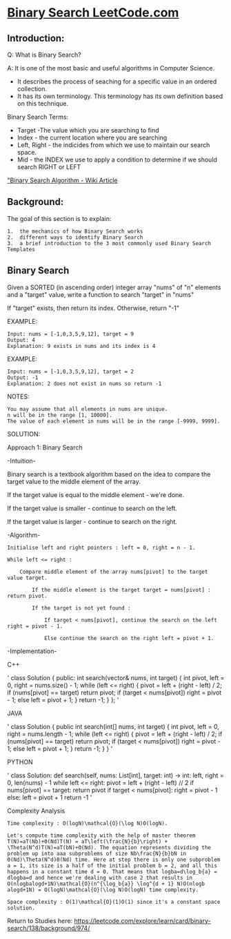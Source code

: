 
# [Binary Search LeetCode.com](https://leetcode.com/explore/learn/card/binary-search/)

## Introduction:
Q: What is Binary Search?  

A:  It is one of the most basic and useful algorithms in Computer Science. 
* It describes the process of seaching for a specific value in an ordered collection. 
* It has its own terminology.  This terminology has its own definition based on this technique. 

Binary Search Terms:
* Target -The value which you are searching to find 
* Index - the current location where you are searching 
* Left, Right - the indicides from which we use to maintain our search space. 
* Mid - the INDEX we use to apply a condition to determine if we should search RIGHT or LEFT

["Binary Search Algorithm - Wiki Article](https://en.wikipedia.org/wiki/Binary_search_algorithm)

## Background: 
The goal of this section is to explain:


    1.  the mechanics of how Binary Search works
    2.  different ways to identify Binary Search 
    3.  a brief introduction to the 3 most commonly used Binary Search Templates 

## Binary Search 
Given a SORTED (in ascending order) integer array "nums" of "n" elements and a "target" value, write a function to search "target" in "nums"


If "target" exists, then return its index.  Otherwise, return "-1"


EXAMPLE:

    Input: nums = [-1,0,3,5,9,12], target = 9
    Output: 4
    Explanation: 9 exists in nums and its index is 4


EXAMPLE:

    Input: nums = [-1,0,3,5,9,12], target = 2
    Output: -1
    Explanation: 2 does not exist in nums so return -1


NOTES:


    You may assume that all elements in nums are unique.
    n will be in the range [1, 10000].
    The value of each element in nums will be in the range [-9999, 9999].
    
SOLUTION:

Approach 1: Binary Search

-Intuition-

Binary search is a textbook algorithm based on the idea to compare the target value to the middle element of the array.

If the target value is equal to the middle element - we're done.

If the target value is smaller - continue to search on the left.

If the target value is larger - continue to search on the right.

-Algorithm-


    Initialise left and right pointers : left = 0, right = n - 1.

    While left <= right :

        Compare middle element of the array nums[pivot] to the target value target.

            If the middle element is the target target = nums[pivot] : return pivot.

            If the target is not yet found :

                If target < nums[pivot], continue the search on the left right = pivot - 1.

                Else continue the search on the right left = pivot + 1.
                
-Implementation-


C++

'
class Solution {
  public:
  int search(vector<int>& nums, int target) {
    int pivot, left = 0, right = nums.size() - 1;
    while (left <= right) {
      pivot = left + (right - left) / 2;
      if (nums[pivot] == target) return pivot;
      if (target < nums[pivot]) right = pivot - 1;
      else left = pivot + 1;
    }
    return -1;
  }
};
'  
  
JAVA 

'
class Solution {
  public int search(int[] nums, int target) {
    int pivot, left = 0, right = nums.length - 1;
    while (left <= right) {
      pivot = left + (right - left) / 2;
      if (nums[pivot] == target) return pivot;
      if (target < nums[pivot]) right = pivot - 1;
      else left = pivot + 1;
    }
    return -1;
  }
}
'

PYTHON

'
class Solution:
    def search(self, nums: List[int], target: int) -> int:
        left, right = 0, len(nums) - 1
        while left <= right:
            pivot = left + (right - left) // 2
            if nums[pivot] == target:
                return pivot
            if target < nums[pivot]:
                right = pivot - 1
            else:
                left = pivot + 1
        return -1
'
        
Complexity Analysis

    Time complexity : O(log⁡N)\mathcal{O}(\log N)O(logN).

    Let's compute time complexity with the help of master theorem T(N)=aT(Nb)+Θ(Nd)T(N) = aT\left(\frac{N}{b}\right) + \Theta(N^d)T(N)=aT(bN​)+Θ(Nd). The equation represents dividing the problem up into aaa subproblems of size Nb\frac{N}{b}bN​ in Θ(Nd)\Theta(N^d)Θ(Nd) time. Here at step there is only one subproblem a = 1, its size is a half of the initial problem b = 2, and all this happens in a constant time d = 0. That means that log⁡ba=d\log_b{a} = dlogb​a=d and hence we're dealing with case 2 that results in O(nlog⁡balog⁡d+1N)\mathcal{O}(n^{\log_b{a}} \log^{d + 1} N)O(nlogb​alogd+1N) = O(log⁡N)\mathcal{O}(\log N)O(logN) time complexity.

    Space complexity : O(1)\mathcal{O}(1)O(1) since it's a constant space solution.
    



    
    
Return to Studies here: https://leetcode.com/explore/learn/card/binary-search/138/background/974/ 